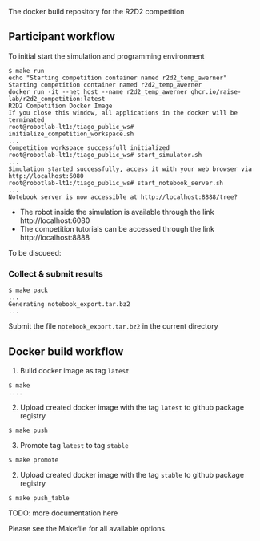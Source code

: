 The docker build repository for the R2D2 competition


## Participant workflow
To initial start the simulation and programming environment
```
$ make run
echo "Starting competition container named r2d2_temp_awerner"
Starting competition container named r2d2_temp_awerner
docker run -it --net host --name r2d2_temp_awerner ghcr.io/raise-lab/r2d2_competition:latest
R2D2 Competition Docker Image
If you close this window, all applications in the docker will be terminated
root@robotlab-lt1:/tiago_public_ws# initialize_competition_workspace.sh
...
Competition workspace successfull initialized
root@robotlab-lt1:/tiago_public_ws# start_simulator.sh 
...
Simulation started successfully, access it with your web browser via http://localhost:6080
root@robotlab-lt1:/tiago_public_ws# start_notebook_server.sh
...
Notebook server is now accessible at http://localhost:8888/tree?
```
- The robot inside the simulation is available through the link http://localhost:6080 
- The competition tutorials can be accessed through the link http://localhost:8888


To be discueed:

### Collect & submit results
```
$ make pack
...
Generating notebook_export.tar.bz2
...
```
Submit the file `notebook_export.tar.bz2` in the current directory



## Docker build workflow
1. Build docker image as tag `latest`
```
$ make
....
```
2. Upload created docker image with the tag `latest` to github package registry
```
$ make push
```
3. Promote tag `latest` to tag `stable`
```
$ make promote
```
2. Upload created docker image with the tag `stable` to github package registry
```
$ make push_table
```

TODO: more documentation here

Please see the Makefile for all available options.

